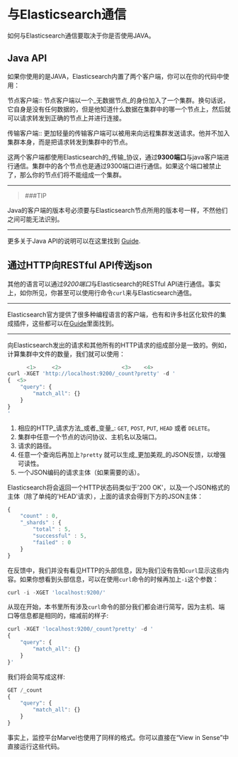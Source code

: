 # 与Elasticsearch通信

如何与Elasticsearch通信要取决于你是否使用JAVA。

## Java API

如果你使用的是JAVA，Elasticsearch内置了两个客户端，你可以在你的代码中使用：

节点客户端::
    节点客户端以一个_无数据节点_的身份加入了一个集群。换句话说，它自身是没有任何数据的，但是他知道什么数据在集群中的哪一个节点上，然后就可以请求转发到正确的节点上并进行连接。

传输客户端::
    更加轻量的传输客户端可以被用来向远程集群发送请求。他并不加入集群本身，而是把请求转发到集群中的节点。

这两个客户端都使用Elasticsearch的_传输_协议，通过**9300端口**与java客户端进行通信。集群中的各个节点也是通过9300端口进行通信。如果这个端口被禁止了，那么你的节点们将不能组成一个集群。

**************************************************
> ###TIP

Java的客户端的版本号必须要与Elasticsearch节点所用的版本号一样，不然他们之间可能无法识别。
**************************************************
更多关于Java API的说明可以在这里找到 [Guide](http://www.elasticsearch.org/guide/).


## 通过HTTP向RESTful API传送json

其他的语言可以通过*9200端口*与Elasticsearch的RESTful API进行通信。事实上，如你所见，你甚至可以使用行命令`curl`来与Elasticsearch通信。

**************************************************

Elasticsearch官方提供了很多种编程语言的客户端，也有和许多社区化软件的集成插件，这些都可以在[Guide](http://www.elasticsearch.org/guide/)里面找到。

**************************************************

向Elasticsearch发出的请求和其他所有的HTTP请求的组成部分是一致的。例如，计算集群中文件的数量，我们就可以使用：

```js
      <1>     <2>                   <3>    <4>
curl -XGET 'http://localhost:9200/_count?pretty' -d '
{  <5>
    "query": {
        "match_all": {}
    }
}
'
```
1. 相应的HTTP_请求方法_或者_变量_: `GET`, `POST`, `PUT`, `HEAD` 或者 `DELETE`。
2. 集群中任意一个节点的访问协议、主机名以及端口。
3. 请求的路径。
4. 任意一个查询后再加上`?pretty` 就可以生成_更加美观_的JSON反馈，以增强可读性。
5. 一个JSON编码的请求主体（如果需要的话）。

Elasticsearch将会返回一个HTTP状态码类似于'200 OK'，以及一个JSON格式的主体（除了单纯的'HEAD'请求），上面的请求会得到下方的JSON主体：

```js
{
    "count" : 0,
    "_shards" : {
        "total" : 5,
        "successful" : 5,
        "failed" : 0
    }
}
```

在反馈中，我们并没有看见HTTP的头部信息，因为我们没有告知`curl`显示这些内容。如果你想看到头部信息，可以在使用`curl`命令的时候再加上`-i`这个参数：

```js
curl -i -XGET 'localhost:9200/'
```

从现在开始，本书里所有涉及`curl`命令的部分我们都会进行简写，因为主机、端口等信息都是相同的，缩减前的样子:

```js
curl -XGET 'localhost:9200/_count?pretty' -d '
{
    "query": {
        "match_all": {}
    }
}'
```

我们将会简写成这样:

```js
GET /_count
{
    "query": {
        "match_all": {}
    }
}
```

事实上，监控平台Marvel也使用了同样的格式。你可以直接在“View in Sense”中直接运行这些代码。
